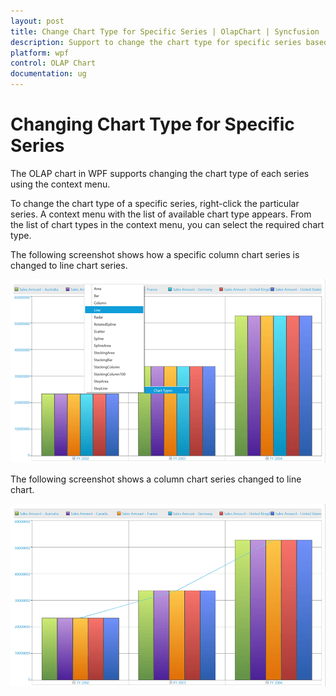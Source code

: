 ```yaml
---
layout: post
title: Change Chart Type for Specific Series | OlapChart | Syncfusion
description: Support to change the chart type for specific series based on user need in OLAP Chart control | Syncfusion
platform: wpf
control: OLAP Chart
documentation: ug
---
```


# Changing Chart Type for Specific Series

The OLAP chart in WPF supports changing the chart type of each series using the context menu.

To change the chart type of a specific series, right-click the particular series. A context menu with the list of available chart type appears. From the list of chart types in the context menu, you can select the required chart type.

The following screenshot shows how a specific column chart series is changed to line chart series.

![](Chart-type-for-specific-series_images/Chart-type-for-specific-series_img1.png)

The following screenshot shows a column chart series changed to line chart.

![](Chart-type-for-specific-series_images/Chart-type-for-specific-series_img2.png)


